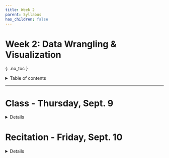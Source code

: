 ```yaml
---
title: Week 2
parent: Syllabus
has_children: false
---
```


# Week 2: Data Wrangling & Visualization
{: .no_toc }

<details closed markdown="block">
  <summary>
    Table of contents
  </summary>
  {: .text-delta }
1. TOC
{:toc}
</details>

---

<!-- ########################################################################### -->

<!-- # Homework Assignment - Due Tuesday, Sept. 7 by 5pm

<details closed markdown="block">
  <summary>Details</summary>

Please complete the following and hand in through Brightspace:

+ Quiz: Whitlock & Schluter, Chapter 1
  + 5 random questions from the [W&S Study Guide](){: target="blank"}
+ Exercise: R/RStudio Basics and Data Structures

</details> -->

<!-- ########################################################################### -->

<!-- ########################################################################### -->

# Class - Thursday, Sept. 9

<details closed markdown="block">
  <summary>Details</summary>

## Data visualization

### Introduction (class website)

### Class Notes

**Plotting with R and ggplot2** - [RMD](Class_2021.09.09/W2.C1_Exercise_DataVisualization_v2.Rmd){: target="blank"} - [HTML](Class_2021.09.09/W2.C1_Exercise_DataVisualization_v2.html){: target="blank"}


</details>

<!-- ########################################################################### -->

<!-- ########################################################################### -->

# Recitation - Friday, Sept. 10

<details closed markdown="block">
  <summary>Details</summary>

## Data visualization

### Class Notes

**Plotting with R and ggplot2, continued** - [RMD zipped](Class_2021.09.09/W2.R1_Exercise_DataVisualization.Rmd.zip){: target="blank"} - [RMD unzipped (there will be no header!)](Class_2021.09.09/W2.R1_Exercise_DataVisualization.Rmd){: target="blank"}

</details>

<!-- ########################################################################### -->
